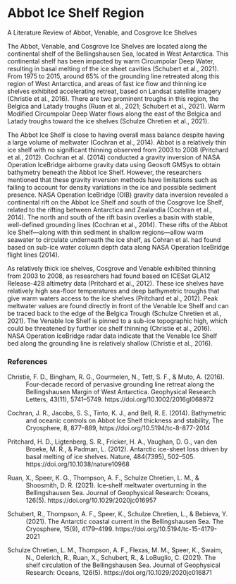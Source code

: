 # Abbot Ice Shelf Region

A Literature Review of Abbot, Venable, and Cosgrove Ice Shelves

The Abbot, Venable, and Cosgrove Ice Shelves are located along the continental shelf of the Bellingshausen Sea, located in West Antarctica. This continental shelf has been impacted by warm Circumpolar Deep Water, resulting in basal melting of the ice sheet cavities (Schubert et al., 2021). From 1975 to 2015, around 65% of the grounding line retreated along this region of West Antarctica, and areas of fast ice flow and thinning ice shelves exhibited accelerating retreat, based on Landsat satellite imagery (Christie et al., 2016). There are two prominent troughs in this region, the Belgica and Latady troughs (Ruan et al., 2021; Schubert et al., 2021). Warm Modified Circumpolar Deep Water flows along the east of the Belgica and Latady troughs toward the ice shelves (Schulze Chretien et al., 2021).

The Abbot Ice Shelf is close to having overall mass balance despite having a large volume of meltwater (Cochran et al., 2014). Abbot is a relatively thin ice shelf with no significant thinning observed from 2003 to 2008 (Pritchard et al., 2012). Cochran et al. (2014) conducted a gravity inversion of NASA Operation IceBridge airborne gravity data using Geosoft GMSys to obtain bathymetry beneath the Abbot Ice Shelf. However, the researchers mentioned that these gravity inversion methods have limitations such as failing to account for density variations in the ice and possible sediment presence. NASA Operation IceBridge (OIB) gravity data inversion revealed a continental rift on the Abbot Ice Shelf and south of the Cosgrove Ice Shelf, related to the rifting between Antarctica and Zealandia (Cochran et al., 2014). The north and south of the rift basin overlies a basin with stable, well-defined grounding lines (Cochran et al., 2014). These rifts of the Abbot Ice Shelf—along with thin sediment in shallow regions—allow warm seawater to circulate underneath the ice shelf, as Cohran et al. had found based on sub-ice water column depth data along NASA Operation IceBridge flight lines (2014).

As relatively thick ice shelves, Cosgrove and Venable exhibited thinning from 2003 to 2008, as researchers had found based on ICESat GLA12 Release-428 altimetry data (Pritchard et al., 2012). These ice shelves have relatively high sea-floor temperatures and deep bathymetric troughs that give warm waters access to the ice shelves (Pritchard et al., 2012). Peak meltwater values are found directly in front of the Venable Ice Shelf and can be traced back to the edge of the Belgica Trough (Schulze Chretien et al., 2021). The Venable Ice Shelf is pinned to a sub-ice topographic high, which could be threatened by further ice shelf thinning (Christie et al., 2016). NASA Operation IceBridge radar data indicate that the Venable Ice Shelf bed along the grounding line is relatively shallow (Christie et al., 2016).

### References
<div style="text-indent: -3em; padding-left: 3em;">
<p>Christie, F. D., Bingham, R. G., Gourmelen, N., Tett, S. F., & Muto, A. (2016). Four‐decade record of pervasive grounding line retreat along the Bellingshausen Margin of West Antarctica. Geophysical Research Letters, 43(11), 5741–5749. https://doi.org/10.1002/2016gl068972</p>
<p>Cochran, J. R., Jacobs, S. S., Tinto, K. J., and Bell, R. E. (2014). Bathymetric and oceanic controls on Abbot Ice Shelf thickness and stability, The Cryosphere, 8, 877–889, https://doi.org/10.5194/tc-8-877-2014</p>
<p>Pritchard, H. D., Ligtenberg, S. R., Fricker, H. A., Vaughan, D. G., van den Broeke, M. R., & Padman, L. (2012). Antarctic ice-sheet loss driven by basal melting of ice shelves. Nature, 484(7395), 502–505. https://doi.org/10.1038/nature10968</p>
<p>Ruan, X., Speer, K. G., Thompson, A. F., Schulze Chretien, L. M., & Shoosmith, D. R. (2021). Ice‐shelf meltwater overturning in the Bellingshausen Sea. Journal of Geophysical Research: Oceans, 126(5). https://doi.org/10.1029/2020jc016957</p>
<p>Schubert, R., Thompson, A. F., Speer, K., Schulze Chretien, L., & Bebieva, Y. (2021). The Antarctic coastal current in the Bellingshausen Sea. The Cryosphere, 15(9), 4179–4199. https://doi.org/10.5194/tc-15-4179-2021</p>
<p>Schulze Chretien, L. M., Thompson, A. F., Flexas, M. M., Speer, K., Swaim, N., Oelerich, R., Ruan, X., Schubert, R., & LoBuglio, C. (2021). The shelf circulation of the Bellingshausen Sea. Journal of Geophysical Research: Oceans, 126(5). https://doi.org/10.1029/2020jc016871</p>
</div>